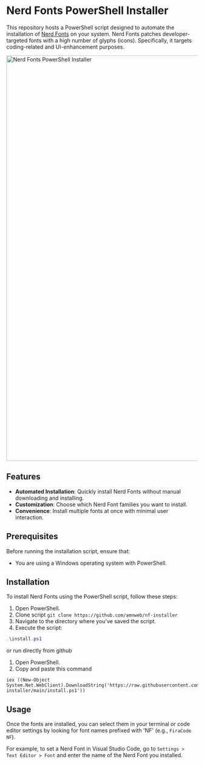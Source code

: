 # Nerd Fonts PowerShell Installer

This repository hosts a PowerShell script designed to automate the installation of <a href="https://github.com/ryanoasis/nerd-fonts" tagret="_blank">Nerd Fonts</a> on your system. Nerd Fonts patches developer-targeted fonts with a high number of glyphs (icons). Specifically, it targets coding-related and UI-enhancement purposes.


<img src="images/screenshot.gif" width="1066" alt="Nerd Fonts PowerShell Installer" />


## Features

- **Automated Installation**: Quickly install Nerd Fonts without manual downloading and installing.
- **Customization**: Choose which Nerd Font families you want to install.
- **Convenience**: Install multiple fonts at once with minimal user interaction.

## Prerequisites

Before running the installation script, ensure that:

- You are using a Windows operating system with PowerShell.

## Installation

To install Nerd Fonts using the PowerShell script, follow these steps:

1. Open PowerShell.
2. Clone script ```git clone https://github.com/amnweb/nf-installer```
3. Navigate to the directory where you've saved the script.
4. Execute the script:

```powershell
.\install.ps1
```
or run directly from github
1. Open PowerShell.
2. Copy and paste this command
```
iex ((New-Object System.Net.WebClient).DownloadString('https://raw.githubusercontent.com/amnweb/nf-installer/main/install.ps1'))
```


## Usage

Once the fonts are installed, you can select them in your terminal or code editor settings by looking for font names prefixed with 'NF' (e.g., `FiraCode NF`).

For example, to set a Nerd Font in Visual Studio Code, go to `Settings > Text Editor > Font` and enter the name of the Nerd Font you installed.
